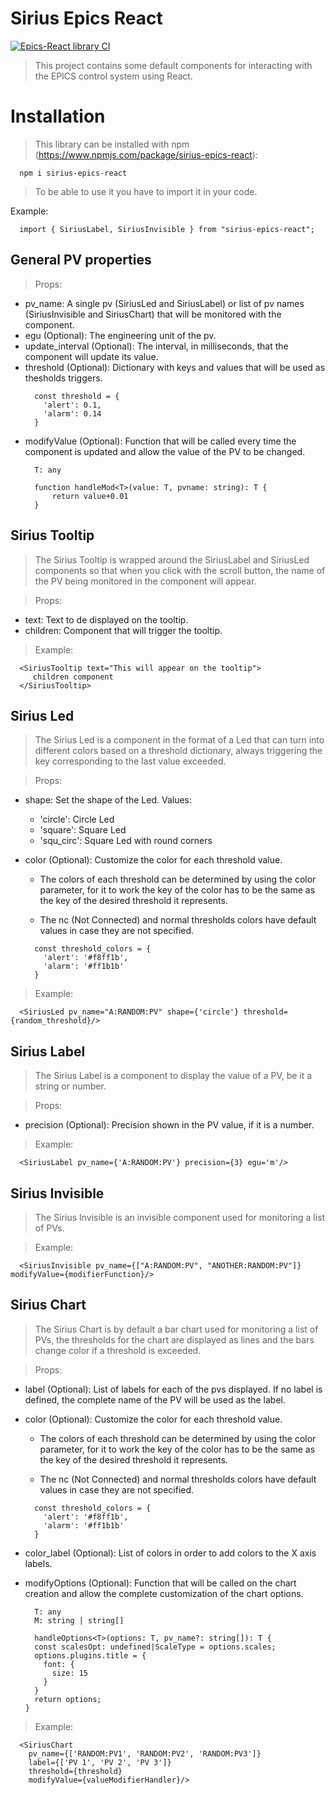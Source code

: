 # Sirius Epics React

[![Epics-React library CI](https://github.com/lnls-sirius/epics-react/actions/workflows/main.yml/badge.svg)](https://github.com/lnls-sirius/epics-react/actions/workflows/main.yml)

>This project contains some default components for interacting with the EPICS control system using React.

# Installation

>This library can be installed with npm (https://www.npmjs.com/package/sirius-epics-react):
```
  npm i sirius-epics-react
```

>To be able to use it you have to import it in your code.

Example:
```
  import { SiriusLabel, SiriusInvisible } from "sirius-epics-react";
```

## General PV properties

>Props:
- pv_name: A single pv (SiriusLed and SiriusLabel) or list of pv names (SiriusInvisible and SiriusChart) that will be monitored with the component.
- egu (Optional): The engineering unit of the pv.
- update_interval (Optional): The interval, in milliseconds, that the component will update its value.
- threshold (Optional): Dictionary with keys and values that will be used as thesholds triggers.
  ```
    const threshold = {
      'alert': 0.1,
      'alarm': 0.14
    }
  ```
- modifyValue (Optional): Function that will be called every time the component is updated and allow the value of the PV to be changed.
  ```
    T: any

    function handleMod<T>(value: T, pvname: string): T {
        return value+0.01
    }
  ```

## Sirius Tooltip

>The Sirius Tooltip is wrapped around the SiriusLabel and SiriusLed components so that when you click with the scroll button, the name of the PV being monitored in the component will appear.

>Props:
- text: Text to de displayed on the tooltip.
- children: Component that will trigger the tooltip.

>Example:
```
  <SiriusTooltip text="This will appear on the tooltip">
     children component
  </SiriusTooltip>
```

## Sirius Led

>The Sirius Led is a component in the format of a Led that can turn into different colors based on a threshold dictionary, always triggering the key corresponding to the last value exceeded.

>Props:
- shape: Set the shape of the Led. Values:
  * 'circle': Circle Led
  * 'square': Square Led
  * 'squ_circ': Square Led with round corners

- color (Optional): Customize the color for each threshold value.

  * The colors of each threshold can be determined by using the color parameter, for it to work the key of the color has to be the same as the key of the desired threshold it represents.

  * The nc (Not Connected) and normal thresholds colors have default values in case they are not specified.

  ```
    const threshold_colors = {
      'alert': '#f8ff1b',
      'alarm': '#ff1b1b'
    }
  ```

>Example:
```
  <SiriusLed pv_name="A:RANDOM:PV" shape={'circle'} threshold={random_threshold}/>
```

## Sirius Label

>The Sirius Label is a component to display the value of a PV, be it a string or number.

>Props:
- precision (Optional): Precision shown in the PV value, if it is a number.

>Example:
```
  <SiriusLabel pv_name={'A:RANDOM:PV'} precision={3} egu='m'/>
```

## Sirius Invisible

>The Sirius Invisible is an invisible component used for monitoring a list of PVs.

>Example:
```
  <SiriusInvisible pv_name={["A:RANDOM:PV", "ANOTHER:RANDOM:PV"]} modifyValue={modifierFunction}/>
```

## Sirius Chart

>The Sirius Chart is by default a bar chart used for monitoring a list of PVs, the thresholds for the chart are displayed as lines and the bars change color if a threshold is exceeded.

>Props:
- label (Optional): List of labels for each of the pvs displayed. If no label is defined, the complete name of the PV will be used as the label.
- color (Optional): Customize the color for each threshold value.

  * The colors of each threshold can be determined by using the color parameter, for it to work the key of the color has to be the same as the key of the desired threshold it represents.

  * The nc (Not Connected) and normal thresholds colors have default values in case they are not specified.

  ```
    const threshold_colors = {
      'alert': '#f8ff1b',
      'alarm': '#ff1b1b'
    }
  ```
- color_label (Optional): List of colors in order to add colors to the X axis labels.

- modifyOptions (Optional): Function that will be called on the chart creation and allow the complete customization of the chart options.
  ```
    T: any
    M: string | string[]

    handleOptions<T>(options: T, pv_name?: string[]): T {
    const scalesOpt: undefined|ScaleType = options.scales;
    options.plugins.title = {
      font: {
        size: 15
      }
    }
    return options;
  }
  ```

>Example:
```
  <SiriusChart
    pv_name={['RANDOM:PV1', 'RANDOM:PV2', 'RANDOM:PV3']}
    label={['PV 1', 'PV 2', 'PV 3']}
    threshold={threshold}
    modifyValue={valueModifierHandler}/>
```
